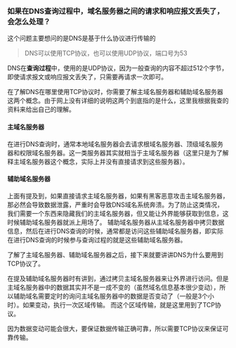 ### 如果在DNS查询过程中，域名服务器之间的请求和响应报文丢失了，会怎么处理？
这个问题主要想问的是DNS是基于什么协议进行传输的

>DNS可以使用TCP协议，也可以使用UDP协议，端口号为53

DNS在<b>查询过程</b>中，使用的是UDP协议，因为一般查询的内容不超过512个字节，即使请求报文或响应报文丢失了，只需要再请求一次即可。

在了解DNS在哪里使用TCP协议时，你需要了解主域名服务器和辅助域名服务器这两个概念。由于网上没有详细的说明这两个到底指的是什么，这里我根据我查的资料来给出自己的理解。

#### 主域名服务器
在进行DNS查询时，通常本地域名服务器会去请求根域名服务器、顶级域名服务器和权限域名服务器。这一类服务器其实就相当于主域名服务器（这里只是为了解释主域名服务器这个概念，实际上并没有直接请求到这些服务器）。

#### 辅助域名服务器
上面有提及到，如果直接请求主域名服务器，如果有黑客恶意攻击主域名服务器，那必然会导致数据泄露，严重时会导致DNS域名系统奔溃。为了防止这类情况，我们需要一个东西来隐藏我们的主域名服务器，但又能让外界能够获取到信息，这时候辅助域名服务器就派上用场了。
辅助域名服务器从主域名服务器中拷贝数据信息，然后在进行DNS查询的时候，通常都是访问这些辅助域名服务器，即实际在进行DNS查询的时候参与查询过程的就是这些辅助域名服务器。


了解了主域名服务器、辅助域名服务器之后，接下来就要讲讲DNS为什么要用到TCP协议了。

在提及辅助域名服务器时有讲到，通过拷贝主域名服务器来让外界进行访问。但是主域名服务器中的数据其实并不是一成不变的（虽然域名信息基本很少变动），所以辅助域名需要定时的询问主域名服务器中的数据是否变动了（一般是3个小时）。如果变动，执行一次区域传输。
而这个区域传输，就是这里用到了TCP协议。

因为数据变动可能会很大，要保证数据传输正确可靠，所以需要TCP协议来保证可靠传输。




